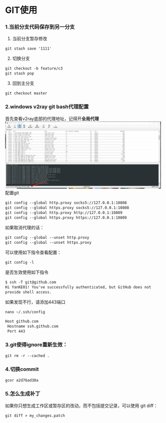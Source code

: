 # GIT使用

### 1.当前分支代码保存到另一分支
1. 当前分支暂存修改
```git
git stash save '1111'
```
2. 切换分支
```
git checkout -b feature/c3
git stash pop
```
3. 回到主分支
```
git checkout master
```

### 2.windows v2ray git bash代理配置
首先查看v2ray底部的代理地址，记得开**全局代理**
![](./src/v2ray_socks.png)
配置git
```shell
git config --global http.proxy socks5://127.0.0.1:10808
git config --global https.proxy socks5://127.0.0.1:10808
git config --global http.proxy http://127.0.0.1:10809
git config --global https.proxy https://127.0.0.1:10809
```

如果取消代理的话：
```shell
git config --global --unset http.proxy
git config --global --unset https.proxy
```

可以使用如下指令查看配置：
```shell
git config -l
```

是否生效使用如下指令
```shell
$ ssh -T git@github.com
Hi YanKE01! You've successfully authenticated, but GitHub does not provide shell access.
```

如果发现不行，请添加443端口
```shell
nano ~/.ssh/config
```
```shell
Host github.com
 Hostname ssh.github.com
 Port 443
```

### 3.git使得ignore重新生效：

```shell
git rm -r --cached .
```


### 4.切换commit

```shell
gcor a2d76ad38a
```


### 5.怎么生成补丁

如果你只想生成工作区或暂存区的改动，而不包括提交记录，可以使用 git diff：
```shell
git diff > my_changes.patch
```